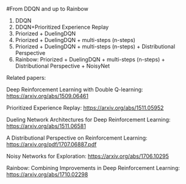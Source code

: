#From DDQN and up to Rainbow

1) DDQN
2) DDQN+Prioritized Experience Replay 
3) Priorized + DuelingDQN
4) Priorized + DuelingDQN + multi-steps (n-steps)
5) Priorized + DuelingDQN + multi-steps (n-steps) + Distributional Perspective
6) Rainbow: Priorized + DuelingDQN + multi-steps (n-steps) + Distributional Perspective + NoisyNet


Related papers:

Deep Reinforcement Learning with Double Q-learning: https://arxiv.org/abs/1509.06461

Prioritized Experience Replay: https://arxiv.org/abs/1511.05952

Dueling Network Architectures for Deep Reinforcement Learning: https://arxiv.org/abs/1511.06581

A Distributional Perspective on Reinforcement Learning: https://arxiv.org/pdf/1707.06887.pdf

Noisy Networks for Exploration: https://arxiv.org/abs/1706.10295

Rainbow: Combining Improvements in Deep Reinforcement Learning: https://arxiv.org/abs/1710.02298


